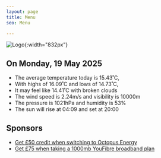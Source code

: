 ```yaml
---
layout: page
title: Menu
seo: Menu

---
```


![Logo](/images/logo.jpg){:width="832px"}

<!-- weather_marker starts -->
## On Monday, 19 May 2025

- The average temperature today is 15.43˚C,
- With highs of 16.09˚C and lows of 14.73˚C,
- It may feel like 14.41˚C with broken clouds
- The wind speed is 2.24m/s and visibility is 10000m
- The pressure is 1021hPa and humidity is 53%
- The sun will rise at 04:09 and set at 20:00

<!-- weather_marker ends -->

## Sponsors

- [Get £50 credit when switching to Octopus Energy](https://bit.ly/3oD1nnS)
- [Get £75 when taking a 1000mb YouFibre broadband plan](https://aklam.io/91zWhU?)
